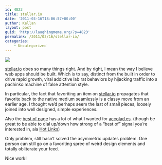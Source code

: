 ```yaml
---
id: 4823
title: stellar.io
date: '2011-03-16T18:06:57+00:00'
author: Kellan
layout: post
guid: 'http://laughingmeme.org/?p=4823'
permalink: /2011/03/16/stellar-io/
categories:
    - Uncategorized
---
```


[![](http://laughingmeme.org/img/stellar.png)](http://stellar.io)

[stellar.io](http://stellar.io) does so many things right. And by right, I mean the way I believe web apps should be built. Which is to say, distinct from the built in order to drive rapid growth, viral addictive lab rat behaviors by hijacking traffic into a pachinko machine of false attention style.

In particular, the fact that favoriting an item on [stellar.io](http://stellar.io) propagates that favorite back to the native medium seamlessly is a classy move from an earlier age. I thought we’d perhaps seem the last of small pieces, loosely joined into well designed, simple experiences.

Also the [best of page](http://stellar.io/kellan/bestof) has a lot of what I wanted for [accolad.es](http://laughingmeme.org/2010/11/11/project-idea-accolad-es-working-title/). (though be great to be able to dial up/down how strong of a “best of” signal you’re interested in, ala [Hot Links](http://dev.upian.com/hotlinks/))

Only problem, still hasn’t solved the asymmetric updates problem. One person can still go on a favoriting spree of weird design elements and totally obliterate your feed.

Nice work!